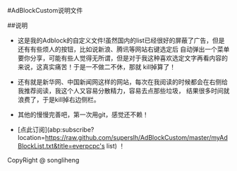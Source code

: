 #AdBlockCustom说明文件


##说明

+ 这是我的Adblock的自定义文件!虽然国内的list已经很好的屏蔽了广告，但是还有有些烦人的按钮，比如说新浪、腾讯等网站右键选定后
自动弹出一个菜单要你分享，可能有些人觉得无所谓，但是对于我这种喜欢选定文字再看内容的来说，这真实痛苦！于是一不做二不休，那就
kill掉算了！

+ 还有就是新华网、中国新闻网这样的网站，每次在我阅读的时候都会在右侧给我推荐阅读，我这个人又容易分散精力，容易去点那些垃圾，
结果很多时间就浪费了，于是kill掉右边侧栏。

+ 其他的慢慢完善吧，第一次用git，感觉还不赖！

+ [点此订阅](abp:subscribe?location=https://raw.github.com/superslh/AdBlockCustom/master/myAdBlockList.txt&title=everpcpc's list) ！


CopyRight @ songliheng
